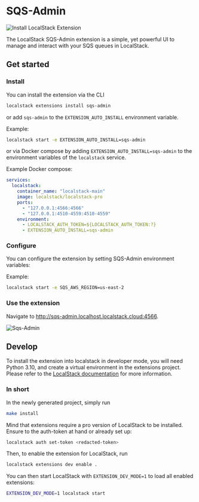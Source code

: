 SQS-Admin
===============================

![Install LocalStack Extension](https://cdn.localstack.cloud/gh/extension-badge.svg)

The LocalStack SQS-Admin extension is a simple, yet powerful UI to manage and interact with your SQS queues in LocalStack. 

## Get started

### Install

You can install the extension via the CLI

```bash
localstack extensions install sqs-admin
```

or add `sqs-admin` to the `EXTENSION_AUTO_INSTALL` environment variable.

Example:

```bash
localstack start -e EXTENSION_AUTO_INSTALL=sqs-admin
```

or via Docker compose by adding `EXTENSION_AUTO_INSTALL=sqs-admin` to the environment variables of the `localstack` service.

Example Docker compose:

```yaml
services:
  localstack:
    container_name: "localstack-main"
    image: localstack/localstack-pro
    ports:
      - "127.0.0.1:4566:4566"
      - "127.0.0.1:4510-4559:4510-4559"
    environment:
      - LOCALSTACK_AUTH_TOKEN=${LOCALSTACK_AUTH_TOKEN:?}
      - EXTENSION_AUTO_INSTALL=sqs-admin
```

### Configure

You can configure the extension by setting SQS-Admin environment variables:

Example:
  
```bash
localstack start -e SQS_AWS_REGION=us-east-2
```

### Use the extension

Navigate to http://sqs-admin.localhost.localstack.cloud:4566.

![Sqs-Admin](https://github.com/user-attachments/assets/08b05da2-8319-4370-9d7b-d9518b0ee054)

## Develop

To install the extension into localstack in developer mode, you will need Python 3.10, and create a virtual environment in the extensions project.
Please refer to the [LocalStack documentation](https://docs.localstack.cloud/user-guide/extensions/developing-extensions/) for more information.

### In short

In the newly generated project, simply run

```bash
make install
```

Mind that extensions require a pro version of LocalStack to be installed.
Ensure to the auth-token at hand or already set up:

```bash
localstack auth set-token <redacted-token>
```

Then, to enable the extension for LocalStack, run

```bash
localstack extensions dev enable .
```

You can then start LocalStack with `EXTENSION_DEV_MODE=1` to load all enabled extensions:

```bash
EXTENSION_DEV_MODE=1 localstack start
```
